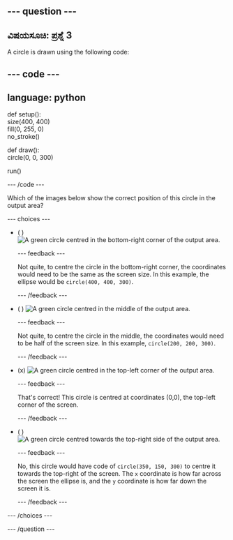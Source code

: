 
--- question ---
---
ವಿಷಯಸೂಚಿ: ಪ್ರಶ್ನೆ 3
---

A circle is drawn using the following code:

--- code ---
---
language: python
---

def setup():   
size(400, 400)   
fill(0, 255, 0)   
no_stroke()

def draw():   
circle(0, 0, 300)

run()

--- /code ---

Which of the images below show the correct position of this circle in the output area?

--- choices ---

- ( ) ![A green circle centred in the bottom-right corner of the output area.](images/bottom-right.png)

  --- feedback ---

  Not quite, to centre the circle in the bottom-right corner, the coordinates would need to be the same as the screen size. In this example, the ellipse would be `circle(400, 400, 300)`.

  --- /feedback ---

- ( ) ![A green circle centred in the middle of the output area.](images/centre.png)

  --- feedback ---

  Not quite, to centre the circle in the middle, the coordinates would need to be half of the screen size. In this example, `circle(200, 200, 300)`.

  --- /feedback ---

- (x) ![A green circle centred in the top-left corner of the output area.](images/top-left.png)

  --- feedback ---

  That's correct! This circle is centred at coordinates (0,0), the top-left corner of the screen.

  --- /feedback ---

- ( ) ![A green circle centred towards the top-right side of the output area.](images/random-side.png)

  --- feedback ---

  No, this circle would have code of `circle(350, 150, 300)` to centre it towards the top-right of the screen. The `x` coordinate is how far across the screen the ellipse is, and the `y` coordinate is how far down the screen it is.

  --- /feedback ---

--- /choices ---

--- /question ---
